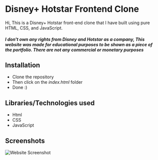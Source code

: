 # Disney+ Hotstar Frontend Clone 
Hi, This is a Disney+ Hotstar front-end clone that I have built using pure HTML, CSS, and JavaScript.

##### I don't own any rights from Disney and Hotstar as a company, This website was made for educational purposes to be shown as a piece of the portfolio. There are not any commercial or monetary purposes

## Installation
* Clone the repository
* Then click on the *index.html* folder
* Done :)

## Libraries/Technologies used
* Html
* CSS
* JavaScript

## Screenshots
![Website Screenshot]()